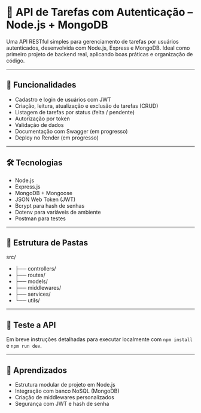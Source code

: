 # 📌 API de Tarefas com Autenticação – Node.js + MongoDB

Uma API RESTful simples para gerenciamento de tarefas por usuários autenticados, desenvolvida com Node.js, Express e MongoDB. Ideal como primeiro projeto de backend real, aplicando boas práticas e organização de código.

---

## 🚀 Funcionalidades

- Cadastro e login de usuários com JWT
- Criação, leitura, atualização e exclusão de tarefas (CRUD)
- Listagem de tarefas por status (feita / pendente)
- Autorização por token
- Validação de dados
- Documentação com Swagger (em progresso)
- Deploy no Render (em progresso)

---

## 🛠️ Tecnologias

- Node.js
- Express.js
- MongoDB + Mongoose
- JSON Web Token (JWT)
- Bcrypt para hash de senhas
- Dotenv para variáveis de ambiente
- Postman para testes

---

## 📁 Estrutura de Pastas

src/
- ├── controllers/
- ├── routes/
- ├── models/
- ├── middlewares/
- ├── services/
- └── utils/
  
---

## 🧪 Teste a API

Em breve instruções detalhadas para executar localmente com `npm install` e `npm run dev`.

---

## 🧠 Aprendizados

- Estrutura modular de projeto em Node.js
- Integração com banco NoSQL (MongoDB)
- Criação de middlewares personalizados
- Segurança com JWT e hash de senha
